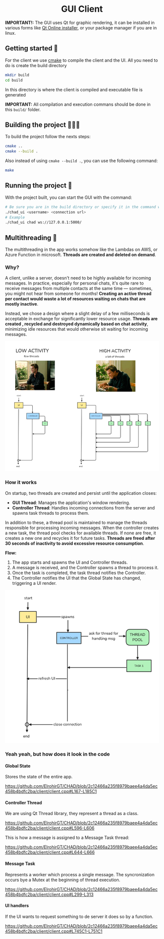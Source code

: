 <h1 align="center">GUI Client</h1>

**IMPORTANT!:** The GUI uses Qt for graphic rendering, it can be installed in various forms like [Qt Online installer](https://www.qt.io/download-dev), or your package manager if you are in linux.

## Getting started 🚀


For the client we use [cmake](https://cmake.org/) to compile the client and the UI. All you need to do is create the build directory

```bash
mkdir build
cd build
```

In this directory is where the client is compiled and executable file is generated

**IMPORTANT:** All compilation and execution commans should be done in this `build/` folder.

## Building the project 👷🏿‍♂️


To build the project follow the nexts steps:

```bash
cmake ..
cmake --build .
```
Also instead of using `cmake --build .`, you can use the following command:

```bash
make
```

## Running the project 🏃

With the project built, you can start the GUI with the command:

```bash
# Be sure you are in the build directory or specify it in the command when runnung the project
./chad_ui <username> <connection url>
# Example
./chad_ui chad ws://127.0.0.1:5000/
```

## Multithreading 🧵

The multithreading in the app works somehow like the Lambdas on AWS, or Azure Function in microsoft. **Threads are created and deleted on demand**.

### Why?
A client, unlike a server, doesn't need to be highly available for incoming messages. In practice, especially for personal chats, it's quite rare to receive messages from multiple contacts at the same time — sometimes, you might not hear from someone for months! **Creating an active thread per contact would waste a lot of resources waiting on chats that are mostly inactive**.

Instead, we chose a design where a slight delay of a few milliseconds is acceptable in exchange for significantly lower resource usage. **Threads are created , recycled and destroyed dynamically based on chat activity**, minimizing idle resources that would otherwise sit waiting for incoming messages.

![diagram](./diagrams/activity.png)

### How it works

On startup, two threads are created and persist until the application closes:

- **GUI Thread**: Manages the application's window rendering.
- **Controller Thread**: Handles incoming connections from the server and spawns task threads to process them.


In addition to these, a thread pool is maintained to manage the threads responsible for processing incoming messages. When the controller creates a new task, the thread pool checks for available threads. If none are free, it creates a new one and recycles it for future tasks. **Threads are freed after 30 seconds of inactivity to avoid excessive resource consumption**.

**Flow:**

1. The app starts and spawns the UI and Controller threads.
2. A message is received, and the Controller spawns a thread to process it.
3. Once the task is completed, the task thread notifies the Controller.
4. The Controller notifies the UI that the Global State has changed, triggering a UI render.


![diagram](./diagrams/multithreading.png)


### Yeah yeah, but how does it look in the code

#### Global State
Stores the state of the entire app.

https://github.com/ElrohirGT/CHAD/blob/2c12466a235f8979baee4a4da5ec458b4bdfc2ba/client/client.cpp#L167-L185C1

#### Controller Thread
We are using Qt Thread library, they represent a thread as a class.

https://github.com/ElrohirGT/CHAD/blob/2c12466a235f8979baee4a4da5ec458b4bdfc2ba/client/client.cpp#L596-L606

This is how a message is assigned to a Message Task thread:

https://github.com/ElrohirGT/CHAD/blob/2c12466a235f8979baee4a4da5ec458b4bdfc2ba/client/client.cpp#L644-L666

#### Message Task
Represents a worker which process a single message. The syncronization occurs bye a Mutex at the beginning of thread execution.

https://github.com/ElrohirGT/CHAD/blob/2c12466a235f8979baee4a4da5ec458b4bdfc2ba/client/client.cpp#L299-L313

#### UI handlers

If the UI wants to request something to de server it does so by a function.

https://github.com/ElrohirGT/CHAD/blob/2c12466a235f8979baee4a4da5ec458b4bdfc2ba/client/client.cpp#L745C1-L751C1